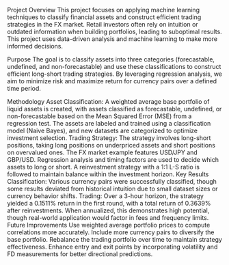 Project Overview
This project focuses on applying machine learning techniques to classify financial assets and construct efficient trading strategies in the FX market. Retail investors often rely on intuition or outdated information when building portfolios, leading to suboptimal results. This project uses data-driven analysis and machine learning to make more informed decisions.

Purpose
The goal is to classify assets into three categories (forecastable, undefined, and non-forecastable) and use these classifications to construct efficient long-short trading strategies. By leveraging regression analysis, we aim to minimize risk and maximize return for currency pairs over a defined time period.

Methodology
Asset Classification:
A weighted average base portfolio of liquid assets is created, with assets classified as forecastable, undefined, or non-forecastable based on the Mean Squared Error (MSE) from a regression test.
The assets are labeled and trained using a classification model (Naive Bayes), and new datasets are categorized to optimize investment selection.
Trading Strategy:
The strategy involves long-short positions, taking long positions on underpriced assets and short positions on overvalued ones. The FX market example features USD/JPY and GBP/USD.
Regression analysis and timing factors are used to decide which assets to long or short.
A reinvestment strategy with a 1:1 L-S ratio is followed to maintain balance within the investment horizon.
Key Results
Classification: Various currency pairs were successfully classified, though some results deviated from historical intuition due to small dataset sizes or currency behavior shifts.
Trading: Over a 3-hour horizon, the strategy yielded a 0.1511% return in the first round, with a total return of 0.3639% after reinvestments. When annualized, this demonstrates high potential, though real-world application would factor in fees and frequency limits.
Future Improvements
Use weighted average portfolio prices to compute correlations more accurately.
Include more currency pairs to diversify the base portfolio.
Rebalance the trading portfolio over time to maintain strategy effectiveness.
Enhance entry and exit points by incorporating volatility and FD measurements for better directional predictions.

